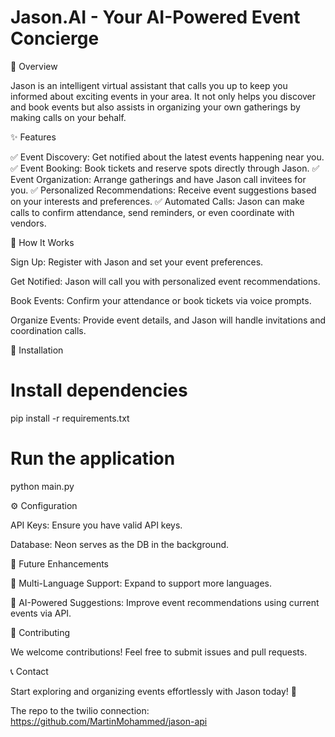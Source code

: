 # Jason.AI - Your AI-Powered Event Concierge

📌 Overview

Jason is an intelligent virtual assistant that calls you up to keep you informed about exciting events in your area. It not only helps you discover and book events but also assists in organizing your own gatherings by making calls on your behalf.

✨ Features

✅ Event Discovery: Get notified about the latest events happening near you.
✅ Event Booking: Book tickets and reserve spots directly through Jason.
✅ Event Organization: Arrange gatherings and have Jason call invitees for you.
✅ Personalized Recommendations: Receive event suggestions based on your interests and preferences.
✅ Automated Calls: Jason can make calls to confirm attendance, send reminders, or even coordinate with vendors.

🎯 How It Works

Sign Up: Register with Jason and set your event preferences.

Get Notified: Jason will call you with personalized event recommendations.

Book Events: Confirm your attendance or book tickets via voice prompts.

Organize Events: Provide event details, and Jason will handle invitations and coordination calls.

🚀 Installation

# Install dependencies
pip install -r requirements.txt

# Run the application
python main.py

⚙️ Configuration

API Keys: Ensure you have valid API keys.

Database: Neon serves as the DB in the background.

📅 Future Enhancements

🔹 Multi-Language Support: Expand to support more languages.

🔹 AI-Powered Suggestions: Improve event recommendations using current events via API.

🤝 Contributing

We welcome contributions! Feel free to submit issues and pull requests.

📞 Contact

Start exploring and organizing events effortlessly with Jason today! 🎉

The repo to the twilio connection:
https://github.com/MartinMohammed/jason-api
